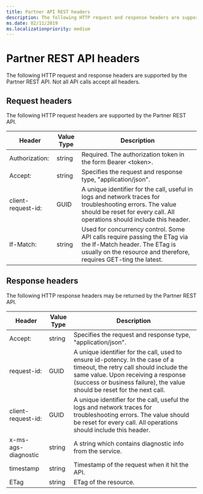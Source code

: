 ```yaml
---
title: Partner API REST headers
description: The following HTTP request and response headers are supported by the Partner REST API.
ms.date: 02/11/2019
ms.localizationpriority: medium
---
```


# Partner REST API headers

The following HTTP request and response headers are supported by the Partner REST API. Not all API calls accept all headers.

## <span id="Request_headers"/><span id="request_headers"/><span id="REQUEST_HEADERS"/>Request headers

The following HTTP request headers are supported by the Partner 
REST API.

| Header                       | Value Type | Description                                                                            |
|------------------------------|------------|----------------------------------------------------------------------------------------|
| Authorization:               | string     | Required. The authorization token in the form Bearer &lt;token&gt;.                    |
| Accept:                      | string     | Specifies the request and response type, "application/json".                           |
| client-request-id:            | GUID       | A unique identifier for the call, useful in logs and network traces for troubleshooting errors. The value should be reset for every call. All operations should include this header. |
| If-Match:                    | string     | Used for concurrency control. Some API calls require passing the ETag via the If-Match header. The ETag is usually on the resource and therefore, requires GET-ting the latest. |


## <span id="Response_headers"/><span id="response_headers"/><span id="RESPONSE_HEADERS"/>Response headers

The following HTTP response headers may be returned by the Partner REST API.

| Header            | Value Type | Description                                                                                      |
|-------------------|------------|--------------------------------------------------------------------------------------------------|
| Accept:           | string     | Specifies the request and response type, "application/json".                                     |
| request-id:     | GUID       | A unique identifier for the call, used to ensure id-potency. In the case of a timeout, the retry call should include the same value. Upon receiving a response (success or business failure), the value should be reset for the next call. |
| client-request-id: | GUID       | A unique identifier for the call, useful the logs and network traces for troubleshooting errors. The value should be reset for every call. All operations should include this header.                                                |
| x-ms-ags-diagnostic| string | A string which contains diagnostic info from the service.
| timestamp|string | Timestamp of the request when it hit the API.
|ETag |string | ETag of the resource.
